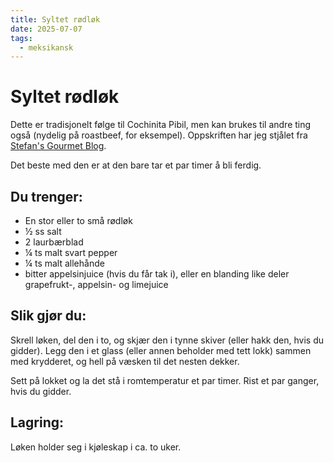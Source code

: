 ```yaml
---
title: Syltet rødløk
date: 2025-07-07
tags:
  - meksikansk
---
```

# Syltet rødløk

Dette er tradisjonelt følge til Cochinita Pibil, men kan brukes til andre ting også (nydelig på roastbeef, for eksempel).
Oppskriften har jeg stjålet fra [Stefan's Gourmet Blog](https://stefangourmet.com/2023/03/31/cochinita-pibil/).

Det beste med den er at den bare tar et par timer å bli ferdig.

## Du trenger:

* En stor eller to små rødløk
* &half; ss salt
* 2 laurbærblad
* &frac14; ts malt svart pepper
* &frac14; ts malt allehånde
* bitter appelsinjuice (hvis du får tak i), eller en blanding like deler grapefrukt-, appelsin- og limejuice

## Slik gjør du:

Skrell løken, del den i to, og skjær den i tynne skiver (eller hakk den, hvis du gidder).  Legg den i et glass (eller
annen beholder med tett lokk) sammen med krydderet, og hell på væsken til det nesten dekker.

Sett på lokket og la det stå i romtemperatur et par timer.  Rist et par ganger, hvis du gidder.

## Lagring:

Løken holder seg i kjøleskap i ca. to uker.
